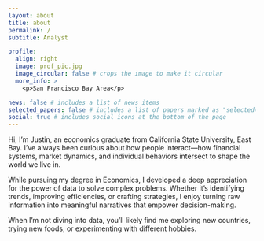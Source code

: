 ```yaml
---
layout: about
title: about
permalink: /
subtitle: Analyst

profile:
  align: right
  image: prof_pic.jpg
  image_circular: false # crops the image to make it circular
  more_info: >
    <p>San Francisco Bay Area</p>

news: false # includes a list of news items
selected_papers: false # includes a list of papers marked as "selected={true}"
social: true # includes social icons at the bottom of the page
---
```




 
Hi, I’m Justin, an economics graduate from California State University, East Bay. I’ve always been curious about how people interact—how financial systems, market dynamics, and individual behaviors intersect to shape the world we live in. 

While pursuing my degree in Economics, I developed a deep appreciation for the power of data to solve complex problems. Whether it’s identifying trends, improving efficiencies, or crafting strategies, I enjoy turning raw information into meaningful narratives that empower decision-making.

When I’m not diving into data, you’ll likely find me exploring new countries, trying new foods, or experimenting with different hobbies.